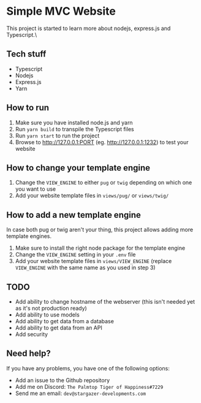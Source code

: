# Simple MVC Website
This project is started to learn more about nodejs, express.js and Typescript.\

## Tech stuff
- Typescript
- Nodejs
- Express.js
- Yarn

## How to run
1. Make sure you have installed node.js and yarn
2. Run `yarn build` to transpile the Typescript files
3. Run `yarn start` to run the project
4. Browse to http://127.0.0.1:PORT (eg. http://127.0.0.1:1232) to test your website

## How to change your template engine
1. Change the `VIEW_ENGINE` to either `pug` or `twig` depending on which one you want to use
2. Add your website template files in `views/pug/` or `views/twig/`

## How to add a new template engine
In case both pug or twig aren't your thing, this project allows adding more template engines.
1. Make sure to install the right node package for the template engine
2. Change the `VIEW_ENGINE` setting in your `.env` file
3. Add your website template files in `views/VIEW_ENGINE` (replace `VIEW_ENGINE` with the same name as you used in step 3)

## TODO
- Add ability to change hostname of the webserver (this isn't needed yet as it's not production ready)
- Add ability to use models
- Add ability to get data from a database
- Add ability to get data from an API
- Add security

## Need help?
If you have any problems, you have one of the following options:
- Add an issue to the Github repository
- Add me on Discord: `The Palmtop Tiger of Happiness#7229`
- Send me an email: `dev@stargazer-developments.com`
